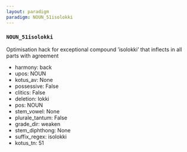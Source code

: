 ```yaml
---
layout: paradigm
paradigm: NOUN_51isolokki
---
```

### ` NOUN_51isolokki `

Optimisation hack for exceptional compound ’isolokki’ that inflects in all parts with agreement
* harmony: back
* upos: NOUN
* kotus_av: None
* possessive: False
* clitics: False
* deletion: lokki
* pos: NOUN
* stem_vowel: None
* plurale_tantum: False
* grade_dir: weaken
* stem_diphthong: None
* suffix_regex: isolokki
* kotus_tn: 51
